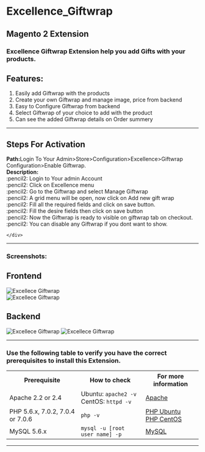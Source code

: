 # Excellence_Giftwrap 
## Magento 2 Extension

### Excellence Giftwrap Extension help you add Gifts with your products.



## Features:
1. Easily add Giftwrap with the products
2. Create your own Giftwrap and manage image, price from backend
3. Easy to Configure Giftwrap from backend
4. Select Giftwrap of your choice to add with the product
5. Can see the added Giftwrap details on Order summery

__________________________________________________________________________________________________
## Steps For Activation
<div>
	<div>
	   <b>Path:</b>Login To Your Admin>Store>Configuration>Excellence>Giftwrap Configuration>Enable Giftwrap.
	</div>
	<div>
		<b>Description: </b> <div>:pencil2: Login to Your admin Account</div>
				     <div>:pencil2: Click on Excellence menu</div>
				     <div>:pencil2: Go to the Giftwrap and select Manage Giftwrap</div>
				     <div>:pencil2: A grid menu will be open, now click on Add new gift wrap</div>
				     <div>:pencil2: Fill all the required fields and click on save button.</div>
				     <div>:pencil2: Fill the desire fields then click on save button</div>
		<div>:pencil2: Now the Giftwrap is ready to visible on giftwrap tab on checkout.</div>
				<div>:pencil2: You can disable any Giftwrap if you dont want to show.</div>

	</div>
</div>


******************************************************************************************************

### Screenshots:

## Frontend

<img src="https://www.linkpicture.com/q/gift4.png" alt="Excellece Giftwrap" title="giftwrap module">
<br>
<img src="https://www.linkpicture.com/q/gift5.png" alt="Excellece Giftwrap" title="giftwrap module">
<br>

## Backend
<img src="https://www.linkpicture.com/q/giftwrap.png" alt="Excellece Giftwrap" title="giftwrap module">
<img src="https://www.linkpicture.com/q/giftwrap2.png" alt="Excellece Giftwrap" title="giftwrap module">


___________________________________________________________________________________________________

### Use the following table to verify you have the correct prerequisites to install this Extension.
<table>
	<tbody>
		<tr>
			<th>Prerequisite</th>
			<th>How to check</th>
			<th>For more information</th>
		</tr>
	<tr>
		<td>Apache 2.2 or 2.4</td>
		<td>Ubuntu: <code>apache2 -v</code><br>
		CentOS: <code>httpd -v</code></td>
		<td><a href="https://devdocs.magento.com/guides/v2.2/install-gde/prereq/apache.html">Apache</a></td>
	</tr>
	<tr>
		<td>PHP 5.6.x, 7.0.2, 7.0.4 or 7.0.6</td>
		<td><code>php -v</code></td>
		<td><a href="http://devdocs.magento.com/guides/v2.2/install-gde/prereq/php-ubuntu.html">PHP Ubuntu</a><br><a href="http://devdocs.magento.com/guides/v2.2/install-gde/prereq/php-centos.html">PHP CentOS</a></td>
	</tr>
	<tr><td>MySQL 5.6.x</td>
	<td><code>mysql -u [root user name] -p</code></td>
	<td><a href="http://devdocs.magento.com/guides/v2.2/install-gde/prereq/mysql.html">MySQL</a></td>
	</tr>
</tbody>
</table>

_________________________________________________________________________________
